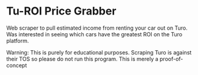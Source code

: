 # Tu-ROI Price Grabber
Web scraper to pull estimated income from renting your car out on Turo. Was interested in seeing which cars have the greatest ROI on the Turo platform.


Warning: This is purely for educational purposes. Scraping Turo is against their TOS so please do not run this program. This is merely a proof-of-concept
